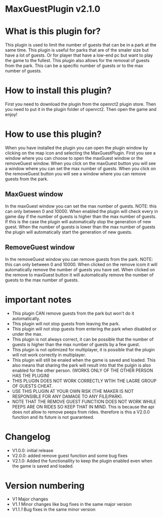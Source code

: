# MaxGuestPlugin v2.1.0

# What is this plugin for?

This plugin is used to limit the number of guests that can be in a park at the same time.
This plugin is useful for parks that are of the smaler size but have a lot of guests.
Or for player that have a low-end pc but want to play the game to the fullest.
This plugin also allows for the removal of guests from the park.
This can be a specific number of guests or to the max number of guests.

# How to install this plugin?
First you need to download the plugin from the openrct2 plugin store.
Then you need to put it in the plugin folder of openrct2.
Then open the game and enjoy!

# How to use this plugin?
When you have installed the plugin you can open the plugin window by clicking on the map icon and selecting the MaxGuestPlugin.
First you see a window where you can choose to open the maxGuest window or the removeGuest window.
When you click on the maxGuest button you will see a window where you can set the max number of guests.
When you click on the removeGuest button you will see a window where you can remove guests from the park.

## MaxGuest window
In the maxGuest window you can set the max number of guests.
NOTE: this can only between 0 and 10000. 
When enabled the plugin will check every in game day if the number of guests is higher than the max number of guests.
If this is the case the plugin will automatically stop the generation of new guest.
When the number of guests is lower than the max number of guests the plugin will automatically start the generation of new guests.

## RemoveGuest window
In the removeGuest window you can remove guests from the park.
NOTE: this can only between 0 and 10000.
When clicked on the remove icom it will automatically remove the number of guests you have set.
When clicked on the remove to maxGuest button it will automatically remove the number of guests to the max number of guests.


# important notes
* This plugin CAN remove guests from the park but won't do it automatically.
* This plugin will not stop guests from leaving the park.
* This plugin will not stop guests from entering the park when disabled or under the max.
* This plugin is not always correct, it can be possible that the number of guests is higher than the max number of guests by a few guest.
* This plugin is not optimized for multiplayer, it is possible that the plugin will not work correctly in multiplayer.* This plugin will still be enaled when the game is saved and loaded.
This also means that sharing the park will result into that the pulgin is also enabled for the other person. (WORKS ONLY OF THE OTHER PERSON HAS THE PLUGIN)
* THIS PLUGIN DOES NOT WORK CORRECTLY WTIH THE LAGRE GROUP OF GUESTS CHEAT.
* USE THIS PLUGIN AT YOUR OWN RISK (THE MAKER IS NOT RESPONSIBLE FOR ANY DAMAGE TO ANY FILE/PARK).
* NOTE THAT THE REMOVE GUEST FUNCTION DOES NOT WORK WHILE PEEPS ARE ON RIDES SO KEEP THAT IN MIND.
This is because the api does not allow to remove peeps from rides. therefore is this a V2.0.0 function and its future is not guaranteed.


# Changelog
* V1.0.0: initial release
* V2.0.0: added remove guest function and some bug fixes
* V2.1.0: Added the functionallity to keep the plugin enabled even when the game is saved and loaded.

# Version numbering
* V*1* Major changes
* V1.*1* Minor changes like bug fixes in the same major version
* V1.1.*1* Bug fixes in the same minor version
